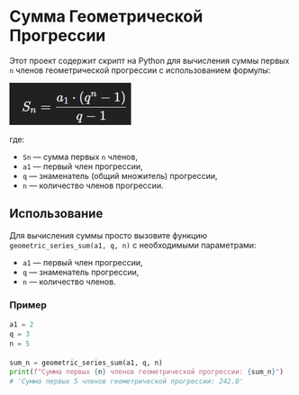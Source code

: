 # Сумма Геометрической Прогрессии

Этот проект содержит скрипт на Python для вычисления суммы первых `n` членов геометрической прогрессии с использованием формулы:

![img.png](img.png)

где:
- `Sn` — сумма первых `n` членов,
- `a1` — первый член прогрессии,
- `q` — знаменатель (общий множитель) прогрессии,
- `n` — количество членов прогрессии.

## Использование

Для вычисления суммы просто вызовите функцию `geometric_series_sum(a1, q, n)` с необходимыми параметрами:

- `a1` — первый член прогрессии,
- `q` — знаменатель прогрессии,
- `n` — количество членов.

### Пример

```python
a1 = 2
q = 3
n = 5

sum_n = geometric_series_sum(a1, q, n)
print(f"Сумма первых {n} членов геометрической прогрессии: {sum_n}")
# 'Сумма первых 5 членов геометрической прогрессии: 242.0'
```
